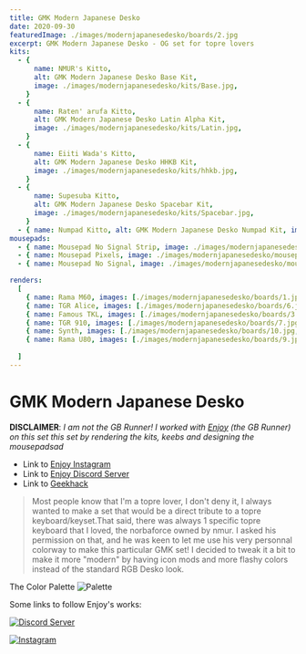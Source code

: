 ```yaml
---
title: GMK Modern Japanese Desko
date: 2020-09-30
featuredImage: ./images/modernjapanesedesko/boards/2.jpg
excerpt: GMK Modern Japanese Desko - OG set for topre lovers
kits:
  - {
      name: NMUR's Kitto,
      alt: GMK Modern Japanese Desko Base Kit,
      image: ./images/modernjapanesedesko/kits/Base.jpg,
    }
  - {
      name: Raten' arufa Kitto,
      alt: GMK Modern Japanese Desko Latin Alpha Kit,
      image: ./images/modernjapanesedesko/kits/Latin.jpg,
    }
  - {
      name: Eiiti Wada's Kitto,
      alt: GMK Modern Japanese Desko HHKB Kit,
      image: ./images/modernjapanesedesko/kits/hhkb.jpg,
    }
  - {
      name: Supesuba Kitto,
      alt: GMK Modern Japanese Desko Spacebar Kit,
      image: ./images/modernjapanesedesko/kits/Spacebar.jpg,
    }
  - { name: Numpad Kitto, alt: GMK Modern Japanese Desko Numpad Kit, image: ./images/modernjapanesedesko/kits/numpad.jpg }
mousepads:
  - { name: Mousepad No Signal Strip, image: ./images/modernjapanesedesko/mousepads/40.jpg }
  - { name: Mousepad Pixels, image: ./images/modernjapanesedesko/mousepads/44.jpg }
  - { name: Mousepad No Signal, image: ./images/modernjapanesedesko/mousepads/39.jpg }

renders:
  [
    { name: Rama M60, images: [./images/modernjapanesedesko/boards/1.jpg, ./images/modernjapanesedesko/boards/5.jpg, ./images/modernjapanesedesko/boards/4.jpg, ./images/modernjapanesedesko/boards/2.jpg  ] },
    { name: TGR Alice, images: [./images/modernjapanesedesko/boards/6.jpg] },
    { name: Famous TKL, images: [./images/modernjapanesedesko/boards/3.jpg] },
    { name: TGR 910, images: [./images/modernjapanesedesko/boards/7.jpg] },
    { name: Synth, images: [./images/modernjapanesedesko/boards/10.jpg, ./images/modernjapanesedesko/boards/11.jpg, ./images/modernjapanesedesko/boards/12.jpg ] },
    { name: Rama U80, images: [./images/modernjapanesedesko/boards/9.jpg] },
    
  ]
---
```


# GMK Modern Japanese Desko

**DISCLAIMER**: *I am not the GB Runner! I worked with [Enjoy](https://www.instagram.com/enjoymyinsec/) (the GB Runner) on this set this set by rendering the kits, keebs and designing the mousepadsad*

- Link to [Enjoy Instagram](https://www.instagram.com/enjoymyinsec/)
- Link to [Enjoy Discord Server](https://discord.com/invite/4MC7Egw)
- Link to [Geekhack](https://geekhack.org/index.php?topic=108830.0)


>Most people know that I'm a topre lover, I don't deny it, I always wanted to make a set that would be a direct tribute to a topre keyboard/keyset.That said, there was always 1 specific topre keyboard that I loved, the norbaforce owned by nmur. I asked his permission on that, and he was keen to let me use his very personnal colorway to make this particular GMK set! I decided to tweak it a bit to make it more "modern" by having icon mods and more flashy colors instead of the standard RGB Desko look.

The Color Palette
![Palette](https://i.imgur.com/ebETnks.jpg)

Some links to follow Enjoy's works:

[![Discord Server](https://i.postimg.cc/NfP8RNvT/discord-banner.png)](https://discord.com/invite/4MC7Egw)

[![Instagram](https://i.postimg.cc/8cZRK4F2/instagram-banner.jpg)](https://www.instagram.com/enjoymyinsec/)